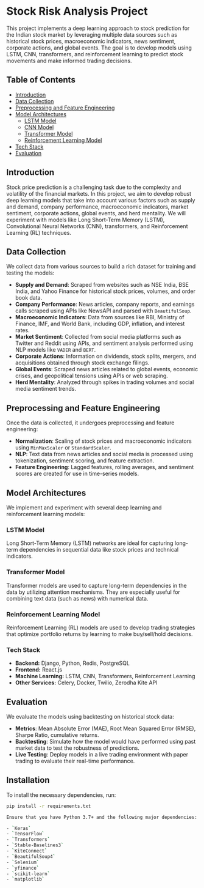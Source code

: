 # Stock Risk Analysis Project

This project implements a deep learning approach to stock prediction for the Indian stock market by leveraging multiple data sources such as historical stock prices, macroeconomic indicators, news sentiment, corporate actions, and global events. The goal is to develop models using LSTM, CNN, transformers, and reinforcement learning to predict stock movements and make informed trading decisions.

## Table of Contents

- [Introduction](#introduction)
- [Data Collection](#data-collection)
- [Preprocessing and Feature Engineering](#preprocessing-and-feature-engineering)
- [Model Architectures](#model-architectures)
  - [LSTM Model](#lstm-model)
  - [CNN Model](#cnn-model)
  - [Transformer Model](#transformer-model)
  - [Reinforcement Learning Model](#reinforcement-learning-model)
- [Tech Stack](#tech-stack)
- [Evaluation](#evaluation)


## Introduction

Stock price prediction is a challenging task due to the complexity and volatility of the financial markets. In this project, we aim to develop robust deep learning models that take into account various factors such as supply and demand, company performance, macroeconomic indicators, market sentiment, corporate actions, global events, and herd mentality. We will experiment with models like Long Short-Term Memory (LSTM), Convolutional Neural Networks (CNN), transformers, and Reinforcement Learning (RL) techniques.

## Data Collection

We collect data from various sources to build a rich dataset for training and testing the models:

- **Supply and Demand**: Scraped from websites such as NSE India, BSE India, and Yahoo Finance for historical stock prices, volumes, and order book data.
- **Company Performance**: News articles, company reports, and earnings calls scraped using APIs like NewsAPI and parsed with `BeautifulSoup`.
- **Macroeconomic Indicators**: Data from sources like RBI, Ministry of Finance, IMF, and World Bank, including GDP, inflation, and interest rates.
- **Market Sentiment**: Collected from social media platforms such as Twitter and Reddit using APIs, and sentiment analysis performed using NLP models like `VADER` and `BERT`.
- **Corporate Actions**: Information on dividends, stock splits, mergers, and acquisitions obtained through stock exchange filings.
- **Global Events**: Scraped news articles related to global events, economic crises, and geopolitical tensions using APIs or web scraping.
- **Herd Mentality**: Analyzed through spikes in trading volumes and social media sentiment trends.

## Preprocessing and Feature Engineering

Once the data is collected, it undergoes preprocessing and feature engineering:

- **Normalization**: Scaling of stock prices and macroeconomic indicators using `MinMaxScaler` or `StandardScaler`.
- **NLP**: Text data from news articles and social media is processed using tokenization, sentiment scoring, and feature extraction.
- **Feature Engineering**: Lagged features, rolling averages, and sentiment scores are created for use in time-series models.

## Model Architectures

We implement and experiment with several deep learning and reinforcement learning models:

### LSTM Model

Long Short-Term Memory (LSTM) networks are ideal for capturing long-term dependencies in sequential data like stock prices and technical indicators.


### Transformer Model
Transformer models are used to capture long-term dependencies in the data by utilizing attention mechanisms. They are especially useful for combining text data (such as news) with numerical data.

### Reinforcement Learning Model
Reinforcement Learning (RL) models are used to develop trading strategies that optimize portfolio returns by learning to make buy/sell/hold decisions.

### Tech Stack

- **Backend:** Django, Python, Redis, PostgreSQL
- **Frontend:** React.js
- **Machine Learning:** LSTM, CNN, Transformers, Reinforcement Learning
- **Other Services:** Celery, Docker, Twilio, Zerodha Kite API


## Evaluation

We evaluate the models using backtesting on historical stock data:

- **Metrics**: Mean Absolute Error (MAE), Root Mean Squared Error (RMSE), Sharpe Ratio, cumulative returns.
- **Backtesting**: Simulate how the model would have performed using past market data to test the robustness of predictions.
- **Live Testing**: Deploy models in a live trading environment with paper trading to evaluate their real-time performance.

## Installation

To install the necessary dependencies, run:

```bash
pip install -r requirements.txt

Ensure that you have Python 3.7+ and the following major dependencies:

- `Keras`
- `TensorFlow`
- `Transformers`
- `Stable-Baselines3`
- `KiteConnect`
- `BeautifulSoup4`
- `Selenium`
- `yfinance`
- `scikit-learn`
- `matplotlib`

